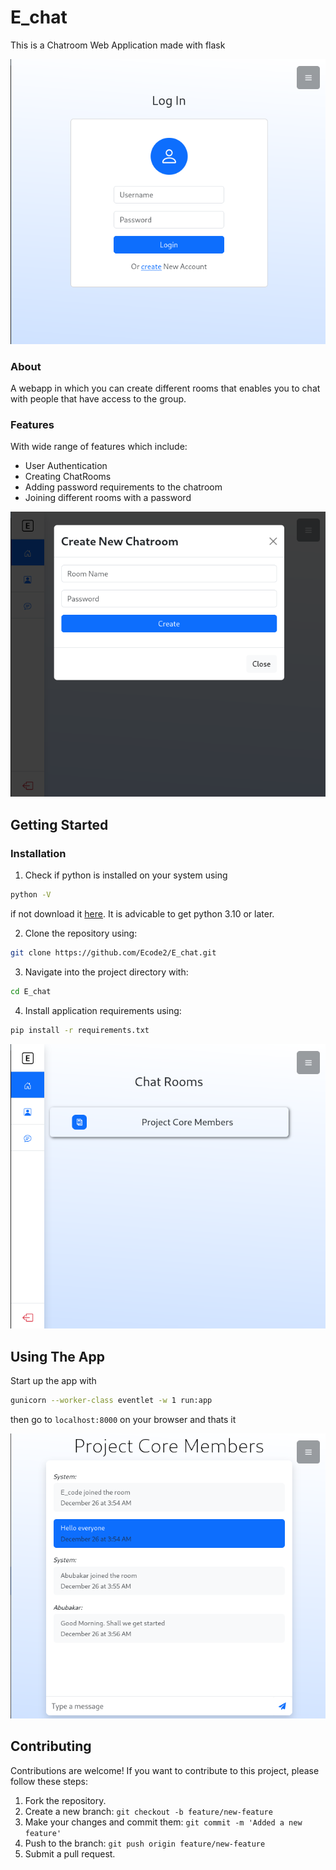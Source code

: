 # E_chat

This is a Chatroom Web Application made with flask


![Login Page](assets/pic1.png)

### About

A webapp in which you can create different rooms that enables you to chat with people that have access to the group.

### Features

With wide range of features which include:

- User Authentication
- Creating ChatRooms
- Adding password requirements to the chatroom
- Joining different rooms with a password
  
![Login Page](assets/pic2.png)

## Getting Started

### Installation

1. Check if python is installed on your system using

```bash
python -V
```

if not download it [here](https://python.org/downloads/). It is advicable to get python 3.10 or later.

2. Clone the repository using:

```bash
git clone https://github.com/Ecode2/E_chat.git
```

3. Navigate into the project directory with:

```bash
cd E_chat
```

4. Install application requirements using:

```bash
pip install -r requirements.txt
```
![Login Page](assets/pic3.png)

## Using The App

Start up the app with

```bash
gunicorn --worker-class eventlet -w 1 run:app
```

then go to ```localhost:8000``` on your browser and thats it

![Login Page](assets/pic4.png)

## Contributing

Contributions are welcome! If you want to contribute to this project, please follow these steps:

1. Fork the repository.
2. Create a new branch: ```git checkout -b feature/new-feature```
3. Make your changes and commit them: ```git commit -m 'Added a new feature'```
4. Push to the branch: ```git push origin feature/new-feature```
5. Submit a pull request.
